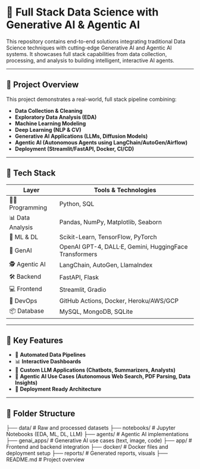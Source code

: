 # 🚀 Full Stack Data Science with Generative AI & Agentic AI

This repository contains end-to-end solutions integrating traditional Data Science techniques with cutting-edge Generative AI and Agentic AI systems. It showcases full stack capabilities from data collection, processing, and analysis to building intelligent, interactive AI agents.

---

## 📌 Project Overview

This project demonstrates a real-world, full stack pipeline combining:

- **Data Collection & Cleaning**
- **Exploratory Data Analysis (EDA)**
- **Machine Learning Modeling**
- **Deep Learning (NLP & CV)**
- **Generative AI Applications (LLMs, Diffusion Models)**
- **Agentic AI (Autonomous Agents using LangChain/AutoGen/Airflow)**
- **Deployment (Streamlit/FastAPI, Docker, CI/CD)**

---

## 🔧 Tech Stack

| Layer | Tools & Technologies |
|-------|-----------------------|
| 👩‍💻 Programming | Python, SQL |
| 📊 Data Analysis | Pandas, NumPy, Matplotlib, Seaborn |
| 🤖 ML & DL | Scikit-Learn, TensorFlow, PyTorch |
| 🧠 GenAI | OpenAI GPT-4, DALL·E, Gemini, HuggingFace Transformers |
| 🕵️ Agentic AI | LangChain, AutoGen, LlamaIndex |
| 🛠️ Backend | FastAPI, Flask |
| 💻 Frontend | Streamlit, Gradio |
| 🐳 DevOps | GitHub Actions, Docker, Heroku/AWS/GCP |
| 📦 Database | MySQL, MongoDB, SQLite |

---

## 🧠 Key Features

- 📌 **Automated Data Pipelines**
- 📊 **Interactive Dashboards**
- 🧠 **Custom LLM Applications (Chatbots, Summarizers, Analysts)**
- 🤖 **Agentic AI Use Cases (Autonomous Web Search, PDF Parsing, Data Insights)**
- 🚀 **Deployment Ready Architecture**

---

## 📁 Folder Structure

├── data/ # Raw and processed datasets
├── notebooks/ # Jupyter Notebooks (EDA, ML, DL, LLM)
├── agents/ # Agentic AI implementations
├── genai_apps/ # Generative AI use cases (text, image, code)
├── app/ # Frontend and backend integration
├── docker/ # Docker files and deployment setup
├── reports/ # Generated reports, visuals
├── README.md # Project overview
